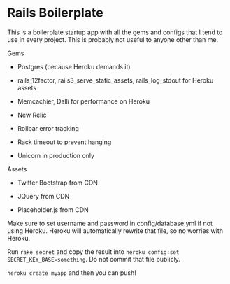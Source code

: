 # Rails Boilerplate

This is a boilerplate startup app with all the gems and configs that I tend to use in every project. This is probably not
useful to anyone other than me.


Gems



* Postgres (because Heroku demands it)

* rails_12factor, rails3_serve_static_assets, rails_log_stdout for Heroku assets

* Memcachier, Dalli for performance on Heroku

* New Relic

* Rollbar error tracking

* Rack timeout to prevent hanging

* Unicorn in production only


Assets

* Twitter Bootstrap from CDN

* JQuery from CDN

* Placeholder.js from CDN

Make sure to set username and password in config/database.yml if not using Heroku. Heroku will automatically rewrite that file, so no 
worries with Heroku.

Run ```rake secret``` and copy the result into ```heroku config:set SECRET_KEY_BASE=something```. Do not commit that file publicly. 

```heroku create myapp``` and then you can push!
